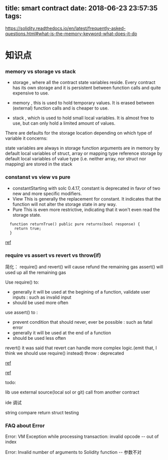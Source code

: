 title: smart contract 
date: 2018-06-23 23:57:35
tags:
---

https://solidity.readthedocs.io/en/latest/frequently-asked-questions.html#what-is-the-memory-keyword-what-does-it-do

# 知识点


### memory vs storage vs stack


 -  storage , where all the contract state variables reside. Every contract has its own storage and it is persistent between function calls and quite expensive to use.

 - memory , this is used to hold temporary values. It is erased between (external) function calls and is cheaper to use.

 - stack , which is used to hold small local variables. It is almost free to use, but can only hold a limited amount of values.


There are defaults for the storage location depending on which type of variable it concerns:

state variables are always in storage
function arguments are in memory by default
local variables of struct, array or mapping type reference storage by default
local variables of value type (i.e. neither array, nor struct nor mapping) are stored in the stack


### constanst vs view vs pure 

  - constantStarting with solc 0.4.17, constant is deprecated in favor of two new and more specific modifiers.
  - View This is generally the replacement for constant. It indicates that the function will not alter the storage state in any way.
  - Pure This is even more restrictive, indicating that it won't even read the storage state.


```
  function returnTrue() public pure returns(bool response) {
    return true;
  }
```
[ref](https://ethereum.stackexchange.com/questions/28898/when-to-use-view-and-pure-in-place-of-constant?rq=1)

### require vs assert vs revert vs throw(if)

简化：
 require() and revert() will cause refund the remaining gas
 assert() will used up all the remaining gas


 Use require() to:

 - generally it will be used at the begining of a function, validate user inputs : such as invalid input
 - should be used more often 

 use assert() to :

 - prevent condition that should never, ever be possible : such as fatal error
 - generally it will be used at the end of a function
 - should be used less often 

 revert() it was said that revert can handle more complex logic.(emit that, I think we should use require() instead)
 throw :  deprecated


[ref](https://media.consensys.net/when-to-use-revert-assert-and-require-in-solidity-61fb2c0e5a57)

[ref](https://ethereum.stackexchange.com/questions/15166/difference-between-require-and-assert-and-the-difference-between-revert-and-thro)


todo:

lib 
use external source(local sol or git)
call from another contract


ide 调试

string compare
return struct
testing



### FAQ about Error
Error: VM Exception while processing transaction: invalid opcode
-- out of index

Error: Invalid number of arguments to Solidity function
-- 参数不对
